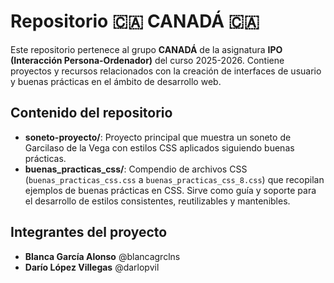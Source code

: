 # Repositorio 🇨🇦 CANADÁ 🇨🇦

Este repositorio pertenece al grupo **CANADÁ** de la asignatura **IPO (Interacción Persona-Ordenador)** del curso 2025-2026. Contiene proyectos y recursos relacionados con la creación de interfaces de usuario y buenas prácticas en el ámbito de desarrollo web.

## Contenido del repositorio

- **soneto-proyecto/**: Proyecto principal que muestra un soneto de Garcilaso de la Vega con estilos CSS aplicados siguiendo buenas prácticas.
- **buenas_practicas_css/**: Compendio de archivos CSS (`buenas_practicas_css.css` a `buenas_practicas_css_8.css`) que recopilan ejemplos de buenas prácticas en CSS. Sirve como guía y soporte para el desarrollo de estilos consistentes, reutilizables y mantenibles.

## Integrantes del proyecto

- **Blanca García Alonso** @blancagrclns
- **Darío López Villegas** @darlopvil
